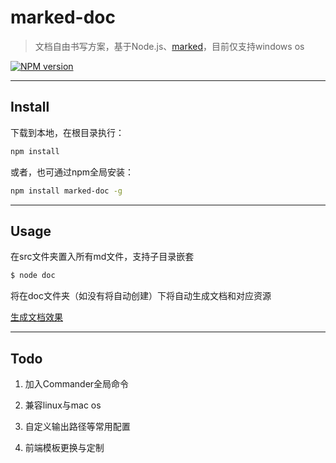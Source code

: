 # marked-doc

> 文档自由书写方案，基于Node.js、[marked](https://github.com/chjj/marked)，目前仅支持windows os

[![NPM version](https://badge.fury.io/js/marked-doc.png)][badge]

--------

## Install

下载到本地，在根目录执行：

```bash
npm install
```

或者，也可通过npm全局安装：

```bash
npm install marked-doc -g
```

--------

## Usage

在src文件夹置入所有md文件，支持子目录嵌套

```bash
$ node doc 
```

将在doc文件夹（如没有将自动创建）下将自动生成文档和对应资源

[生成文档效果](http://lali.sinaapp.com/docs/)

--------

## Todo

1. 加入Commander全局命令

1. 兼容linux与mac os

2. 自定义输出路径等常用配置

3. 前端模板更换与定制


[badge]: https://www.npmjs.com/package/marked-doc